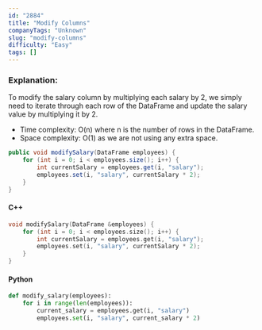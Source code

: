 ```yaml
---
id: "2884"
title: "Modify Columns"
companyTags: "Unknown"
slug: "modify-columns"
difficulty: "Easy"
tags: []
---
```


### Explanation:
To modify the salary column by multiplying each salary by 2, we simply need to iterate through each row of the DataFrame and update the salary value by multiplying it by 2.

- Time complexity: O(n) where n is the number of rows in the DataFrame.
- Space complexity: O(1) as we are not using any extra space.

```java
public void modifySalary(DataFrame employees) {
    for (int i = 0; i < employees.size(); i++) {
        int currentSalary = employees.get(i, "salary");
        employees.set(i, "salary", currentSalary * 2);
    }
}
```

#### C++
```cpp
void modifySalary(DataFrame &employees) {
    for (int i = 0; i < employees.size(); i++) {
        int currentSalary = employees.get(i, "salary");
        employees.set(i, "salary", currentSalary * 2);
    }
}
```

#### Python
```python
def modify_salary(employees):
    for i in range(len(employees)):
        current_salary = employees.get(i, "salary")
        employees.set(i, "salary", current_salary * 2)
```